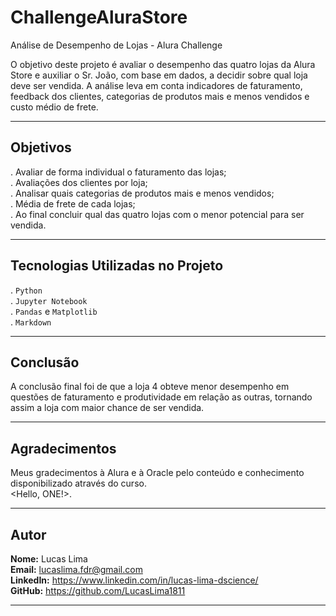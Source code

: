# ChallengeAluraStore

 Análise de Desempenho de Lojas - Alura Challenge

O objetivo deste projeto é avaliar o desempenho das quatro lojas da Alura Store e auxiliar o Sr. João, com base em dados,  a decidir sobre qual loja deve ser vendida. A análise leva em conta indicadores de faturamento, feedback dos clientes, categorias de produtos mais e menos vendidos e custo médio de frete.

---

## Objetivos

. Avaliar de forma individual o faturamento das lojas;  
. Avaliações dos clientes por loja;  
. Analisar quais categorias de produtos mais e menos vendidos;     
. Média de frete de cada lojas;      
. Ao final concluir qual das quatro lojas com o menor potencial para ser vendida.  

---

## Tecnologias Utilizadas no Projeto

. `Python`  
. `Jupyter Notebook`  
. `Pandas` e `Matplotlib`  
. `Markdown`    

---

## Conclusão

A conclusão final foi de que a loja 4 obteve menor desempenho em questões de faturamento e produtividade em relação as outras, tornando assim a loja com maior chance de ser vendida. 

---

## Agradecimentos

Meus gradecimentos à Alura e à Oracle pelo conteúdo e conhecimento disponibilizado através do curso.  
<Hello, ONE!>.

---

## Autor

**Nome:** Lucas Lima  
**Email:** lucaslima.fdr@gmail.com  
**LinkedIn:** https://www.linkedin.com/in/lucas-lima-dscience/  
**GitHub:** https://github.com/LucasLima1811  

---
